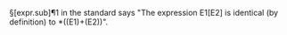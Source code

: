 §[expr.sub]¶1 in the standard says "The expression E1[E2] is identical (by definition) to  *((E1)+(E2))".